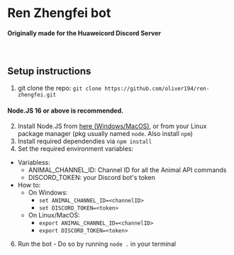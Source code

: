 # Ren Zhengfei bot
#### Originally made for the Huaweicord Discord Server
&nbsp;
## Setup instructions
1. git clone the repo: `git clone https://github.com/oliver194/ren-zhengfei.git`
#### Node.JS 16 or above is recommended.
2. Install Node.JS from [here (Windows/MacOS)](https://nodejs.org/en/download/), or from your Linux package manager (pkg usually named `node`. Also install `npm`)
3. Install required dependendies via `npm install`
4. Set the required environment variables:
- Variabless:
  - ANIMAL_CHANNEL_ID: Channel ID for all the Animal API commands
  - DISCORD_TOKEN: your Discord bot's token
- How to:
  - On Windows:
    - `set ANIMAL_CHANNEL_ID=<channelID>`
    - `set DISCORD_TOKEN=<token>`
  - On Linux/MacOS:
    - `export ANIMAL_CHANNEL_ID=<channelID>`
    - `export DISCORD_TOKEN=<token>`
6. Run the bot - Do so by running `node .` in your terminal
